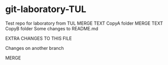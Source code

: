 # git-laboratory-TUL
Test repo for laboratory from TUL
MERGE TEXT CopyA folder
MERGE TEXT CopyB folder
Some changes to README.md

EXTRA CHANGES TO THIS FILE

Changes on another branch

MERGE

